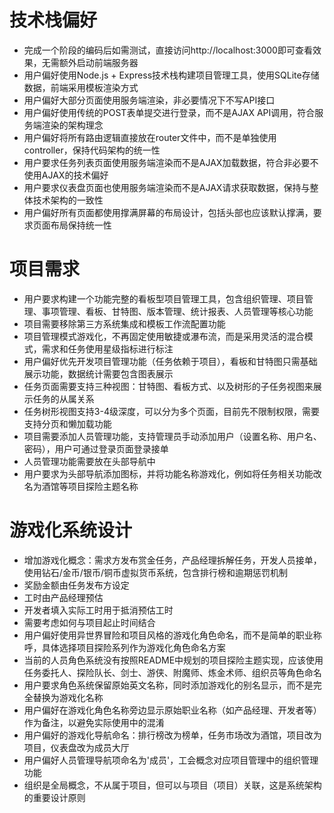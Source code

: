 # 技术栈偏好
- 完成一个阶段的编码后如需测试，直接访问http://localhost:3000即可查看效果，无需额外启动前端服务器
- 用户偏好使用Node.js + Express技术栈构建项目管理工具，使用SQLite存储数据，前端采用模板渲染方式
- 用户偏好大部分页面使用服务端渲染，非必要情况下不写API接口
- 用户偏好使用传统的POST表单提交进行登录，而不是AJAX API调用，符合服务端渲染的架构理念
- 用户偏好将所有路由逻辑直接放在router文件中，而不是单独使用controller，保持代码架构的统一性
- 用户要求任务列表页面使用服务端渲染而不是AJAX加载数据，符合非必要不使用AJAX的技术偏好
- 用户要求仪表盘页面也使用服务端渲染而不是AJAX请求获取数据，保持与整体技术架构的一致性
- 用户偏好所有页面都使用撑满屏幕的布局设计，包括头部也应该默认撑满，要求页面布局保持统一性

# 项目需求
- 用户要求构建一个功能完整的看板型项目管理工具，包含组织管理、项目管理、事项管理、看板、甘特图、版本管理、统计报表、人员管理等核心功能
- 项目需要移除第三方系统集成和模板工作流配置功能
- 项目管理模式游戏化，不再固定使用敏捷或瀑布流，而是采用灵活的混合模式，需求和任务使用星级指标进行标注
- 用户偏好优先开发项目管理功能（任务依赖于项目），看板和甘特图只需基础展示功能，数据统计需要包含图表展示
- 任务页面需要支持三种视图：甘特图、看板方式、以及树形的子任务视图来展示任务的从属关系
- 任务树形视图支持3-4级深度，可以分为多个页面，目前先不限制权限，需要支持分页和懒加载功能
- 项目需要添加人员管理功能，支持管理员手动添加用户（设置名称、用户名、密码），用户可通过登录页面登录接单
- 人员管理功能需要放在头部导航中
- 用户要求为头部导航添加图标，并将功能名称游戏化，例如将任务相关功能改名为酒馆等项目探险主题名称

# 游戏化系统设计
- 增加游戏化概念：需求方发布赏金任务，产品经理拆解任务，开发人员接单，使用钻石/金币/银币/铜币虚拟货币系统，包含排行榜和逾期惩罚机制
- 奖励金额由任务发布方设定
- 工时由产品经理预估
- 开发者填入实际工时用于抵消预估工时
- 需要考虑如何与项目起止时间结合
- 用户偏好使用异世界冒险和项目风格的游戏化角色命名，而不是简单的职业称呼，具体选择项目探险系列作为游戏化角色命名方案
- 当前的人员角色系统没有按照README中规划的项目探险主题实现，应该使用任务委托人、探险队长、剑士、游侠、附魔师、炼金术师、组织员等角色命名
- 用户要求角色系统保留原始英文名称，同时添加游戏化的别名显示，而不是完全替换为游戏化名称
- 用户偏好在游戏化角色名称旁边显示原始职业名称（如产品经理、开发者等）作为备注，以避免实际使用中的混淆
- 用户偏好的游戏化导航命名：排行榜改为榜单，任务市场改为酒馆，项目改为项目，仪表盘改为成员大厅
- 用户偏好人员管理导航项命名为'成员'，工会概念对应项目管理中的组织管理功能
- 组织是全局概念，不从属于项目，但可以与项目（项目）关联，这是系统架构的重要设计原则